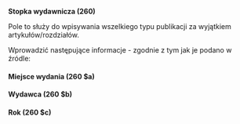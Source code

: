 **Stopka wydawnicza (260)**

Pole to służy do wpisywania wszelkiego typu publikacji za wyjątkiem artykułów/rozdziałów.  

Wprowadzić następujące informacje - zgodnie z tym jak je podano w źródle:

#### Miejsce wydania (260 $a)

#### Wydawca (260 $b)

#### Rok (260 $c)
